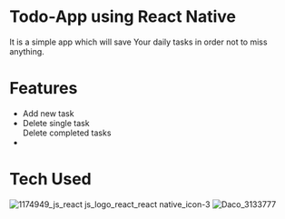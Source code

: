 # <h1>Todo-App using React Native</h1>

It is a simple app which will save Your daily tasks in order not to miss anything.

# Features
<ul>
 <li>Add new task</li>
 <li>Delete single task</li>
 </li>Delete completed tasks<li>
</ul>

# Tech Used

![1174949_js_react js_logo_react_react native_icon-3](https://user-images.githubusercontent.com/16948492/159409124-cb462d32-e850-4ca5-bbba-6df3bd7257e2.png=25px)
![Daco_3133777](https://user-images.githubusercontent.com/16948492/159409069-bd061c6d-3083-4749-ab0c-f994e4d2fdd8.png=25px)
